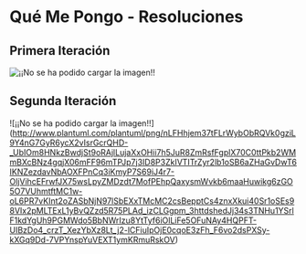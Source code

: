 # Qué Me Pongo - Resoluciones

## Primera Iteración
![¡¡No se ha podido cargar la imagen!!](http://www.plantuml.com/plantuml/png/RO_1JiCm38RlUGghvwuIF01Qb1LfKbch5IxSGeYAfRIPtFI4U7TIF3EXSed-_FvjVzxFoL9Qng1SiFCC7VdftNug07Z6IpnuDY3bpse-sUG9RO3nAbRJn109tFfsX9F3oyRllLlo7CAeldZLRRuiD3Rv8H9QSA9os4_B-5lYOF_IrUTZUoxXU7gyAgERLtreIz36r7sRJUaLP3wgRdG9ZJxbjwegWM7KdmHE2KZ48E9Dn8ga61fsXCD7sZr0SLVyEKV9XsESk1tnRxzWRelt1UEfVIuiO_W6)

## Segunda Iteración
![¡¡No se ha podido cargar la imagen!!]
(http://www.plantuml.com/plantuml/png/nLFHhjem37tFLrWybObRQVk0gziL9Y4nG7GyR6ycX2vIsrGcrQHD-_UbIOm8HNkzBwdjSt9oRAjlLujaXxOHii7h5JuR8ZmRsfFgplX70C0ttPkb2WMmBXcBNz4gqjX06mFF96mTPJp7j3ID8P3ZkIVTITrZyr2lb1oSB6aZHaGvDwT6IKNZezdavNbAOXFPnCq3iKmyP7S69iJ4r7-OljVihcEFrwfJX75wsLpyZMDzdt7MofPEhpQaxysmWvkb6maaHuwikg6zGO5O7VUhmtftMC1w-oL6PR7vKInt2oZASbNjN97lSbEXxTMcMC2csBepptCs4znxXkui40Sr1oSEs98VIx2pMLTExL1yBvQZzd5R75PLAd_izCLGgpm_3httdshedJj34s3TNHu1YSrlF1kdYgUh9PGMWdo5BbNWrIzu8YtTyf6iOlLiFe5OFuNAy4HQPFT-UIBzDo4_crzT_XezYbXz8Lt_j2-lCFiuIpOjE0cqoE3zFh_F6vo2dsPXSy-kXGq9Dd-7VPYnspYuVEXT1ymKRmuRskOV)